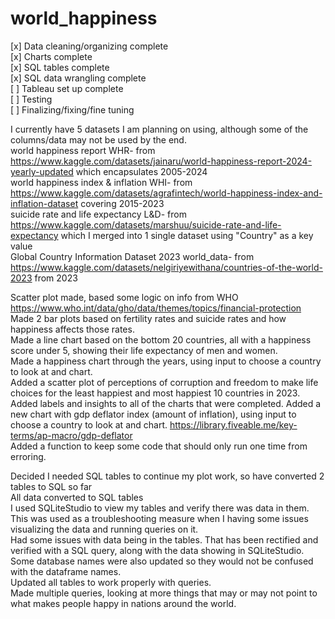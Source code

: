 # world_happiness

[x] Data cleaning/organizing complete   
[x] Charts complete  
[x] SQL tables complete    
[x] SQL data wrangling complete    
[ ] Tableau set up complete  
[ ] Testing  
[ ] Finalizing/fixing/fine tuning  

I currently have 5 datasets I am planning on using, although some of the columns/data may not be used by the end.   
world happiness report WHR- from https://www.kaggle.com/datasets/jainaru/world-happiness-report-2024-yearly-updated which encapsulates 2005-2024  
world happiness index & inflation WHI- from https://www.kaggle.com/datasets/agrafintech/world-happiness-index-and-inflation-dataset covering 2015-2023  
suicide rate and life expectancy L&D- from https://www.kaggle.com/datasets/marshuu/suicide-rate-and-life-expectancy which I merged into 1 single dataset using "Country" as a key value  
Global Country Information Dataset 2023 world_data- from https://www.kaggle.com/datasets/nelgiriyewithana/countries-of-the-world-2023 from 2023  

Scatter plot made, based some logic on info from WHO https://www.who.int/data/gho/data/themes/topics/financial-protection  
Made 2 bar plots based on fertility rates and suicide rates and how happiness affects those rates.  
Made a line chart based on the bottom 20 countries, all with a happiness score under 5, showing their life expectancy of men and women.   
Made a happiness chart through the years, using input to choose a country to look at and chart.  
Added a scatter plot of perceptions of corruption and freedom to make life choices for the least happiest and most happiest 10 countries in 2023.  
Added labels and insights to all of the charts that were completed.
Added a new chart with gdp deflator index (amount of inflation), using input to choose a country to look at and chart.  https://library.fiveable.me/key-terms/ap-macro/gdp-deflator  
Added a function to keep some code that should only run one time from erroring.  

Decided I needed SQL tables to continue my plot work, so have converted 2 tables to SQL so far  
All data converted to SQL tables  
I used SQLiteStudio to view my tables and verify there was data in them. This was used as a troubleshooting measure when I having some issues visualizing the data and running queries on it.   
Had some issues with data being in the tables. That has been rectified and verified with a SQL query, along with the data showing in SQLiteStudio.   
Some database names were also updated so they would not be confused with the dataframe names.  
Updated all tables to work properly with queries.  
Made multiple queries, looking at more things that may or may not point to what makes people happy in nations around the world.   
